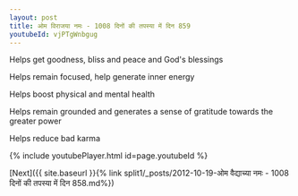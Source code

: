 ```yaml
---
layout: post
title: ओम विराजया नमः - 1008 दिनों की तपस्या में दिन 859
youtubeId: vjPTgWnbgug
---
```

 
 
Helps get goodness, bliss and peace and God's blessings
 
Helps remain focused, help generate inner energy 
 
Helps boost physical and mental health 
 
Helps remain grounded and generates a sense of gratitude towards the greater power 
 
Helps reduce bad karma
 
 
 
 


{% include youtubePlayer.html id=page.youtubeId %}
 
[Next]({{ site.baseurl }}{% link  split1/_posts/2012-10-19-ओम वैद्याच्या नमः - 1008 दिनों की तपस्या में दिन 858.md%})
 
